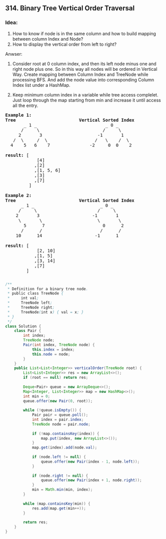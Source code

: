 ## 314. Binary Tree Vertical Order Traversal

### Idea:
1) How to know if node is in the same column and how to build mapping between column Index and Node?
2) How to display the vertical order from left to right?


Anwser:
1) Consider root at 0 column index, and then its left node minus one and right node plus one. So in this way all nodes will be ordered in Vertical Way. Create mapping between Column Index and TreeNode while processing BFS. And add the node value into corresponding Column Index list under a HashMap.

2) Keep minimum column index in a variable while tree access complelet. Just loop through the map starting from min and increase it until access all the entry.

<pre>
<b>Example 1: </b>
<b>Tree</b>                        <b>Vertical Sorted Index</b>
       _ 1 _                          _ 0 _
      /     \                        /     \
     2       3                     -1       1
   /  \     /  \                  /   \    /  \
  4    5   6    7               -2     0  0    2
  
<b>result:</b> [
            [4]
           ,[2]
           ,[1, 5, 6]
           ,[3]
           ,[7]
         ]
         
<b>Example 2: </b>
<b>Tree</b>                        <b>Vertical Sorted Index</b>
      _ 1 _                         _ 0 _
     /     \                       /     \
    2       3                    -1       1
     \       \                     \       \ 
       5      7                      0      2   
      /      /                      /      /       
    10      14                    -1      1 
    
<b>result:</b> [
            [2, 10]
           ,[1, 5]
           ,[3, 14]
           ,[7]
        ]
</pre>

```java

/**
 * Definition for a binary tree node.
 * public class TreeNode {
 *     int val;
 *     TreeNode left;
 *     TreeNode right;
 *     TreeNode(int x) { val = x; }
 * }
 */
class Solution {
    class Pair {
        int index;
        TreeNode node;
        Pair(int index, TreeNode node) {
            this.index = index;
            this.node = node;
        }
    }
    public List<List<Integer>> verticalOrder(TreeNode root) {
        List<List<Integer>> res = new ArrayList<>();
        if (root == null) return res;
        
        Deque<Pair> queue = new ArrayDeque<>();
        Map<Integer, List<Integer>> map = new HashMap<>();
        int min = 0;
        queue.offer(new Pair(0, root));
        
        while (!queue.isEmpty()) {
            Pair pair = queue.poll();
            int index = pair.index;
            TreeNode node = pair.node;
            
            if (!map.containsKey(index)) {
                map.put(index, new ArrayList<>());
            } 
            map.get(index).add(node.val);
            
            if (node.left != null) {
                queue.offer(new Pair(index - 1, node.left));
            }
            
            if (node.right != null) {
                queue.offer(new Pair(index + 1, node.right));
            }
            min = Math.min(min, index);
        }
        
        while (map.containsKey(min)) {
            res.add(map.get(min++));
        }
        
        return res;
    }
}

```
